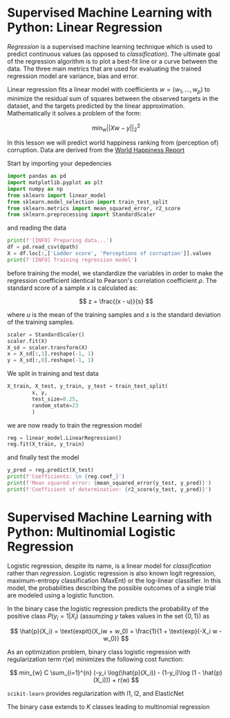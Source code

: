 # Supervised Machine Learning with Python: Linear Regression #

_Regression_ is a supervised machine learning technique which is used to predict continuous values (as opposed to _classification_). The ultimate goal of the regression algorithm is to plot a best-fit line or a curve between the data. The three main metrics that are used for evaluating the trained regression model are variance, bias and error.

Linear regression fits a linear model with coefficients $w = (w_1, \dots, w_p)$  to minimize the residual sum of squares between the observed targets in the dataset, and the targets predicted by the linear approximation. Mathematically it solves a problem of the form:

$$
 \min_{w} || Xw - y||_2^2
$$

In this lesson we will predict world happiness ranking from (perception of) corruption. Data are derived from the [World Happiness Report](https://worldhappiness.report/)

Start by importing your depedencies

```py
import pandas as pd
import matplotlib.pyplot as plt
import numpy as np
from sklearn import linear_model
from sklearn.model_selection import train_test_split
from sklearn.metrics import mean_squared_error, r2_score
from sklearn.preprocessing import StandardScaler
```

and reading the data

```py
print(f'[INFO] Preparing data...')
df = pd.read_csv(dpath)
X = df.loc[:,['Ladder score', 'Perceptions of corruption']].values
print(f'[INFO] Training regression model')
```

before training the model, we standardize the variables in order to make the regression coefficient identical to Pearson's correlation coefficient $\rho$. The standard score of a sample $x$ is calculated as:

$$
z = \frac{(x - u)}{s}
$$

where $u$ is the mean of the training samples and $s$ is the standard deviation of the training samples.


```py
scaler = StandardScaler()
scaler.fit(X)
X_sd = scaler.transform(X)
x = X_sd[:,1].reshape(-1, 1)
y = X_sd[:,0].reshape(-1, 1)
```

We split in training and test data

```py
X_train, X_test, y_train, y_test = train_test_split(
        x, y, 
        test_size=0.25, 
        random_state=23
        )   
```

we are now ready to train the regression model

```py
reg = linear_model.LinearRegression()
reg.fit(X_train, y_train)
```

and finally test the model

```py
y_pred = reg.predict(X_test)
print(f'Coefficients: \n {reg.coef_}')
print(f'Mean squared error: {mean_squared_error(y_test, y_pred)}')
print(f'Coefficient of determination: {r2_score(y_test, y_pred)}')
```

# Supervised Machine Learning with Python: Multinomial Logistic Regression #

Logistic regression, despite its name, is a linear model for _classification_ rather than _regression_. Logistic regression is also known logit regression, maximum-entropy classification (MaxEnt) or the log-linear classifier. In this model, the probabilities describing the possible outcomes of a single trial are modeled using a logistic function.

In the binary case the logistic regression predicts the probability of the positive class $P(y_i = 1|X_i)$ (assumzing $y$ takes values in the set $\{0, 1\}$) as

$$
\hat{p}(X_i) = \text{expit}(X_iw + w_0) = \frac{1}{1 + \text{exp}(-X_i w - w_0)}
$$

As an optimization problem, binary class logistic regression with regularization term $r(w)$ minimizes the following cost function:

$$
min_{w} C \sum_{i=1}^{n} (-y_i \log(\hat{p}(X_i)) - (1-y_i)\log (1 - \hat{p} (X_i))) + r(w)
$$

`scikit-learn` provides regularization with l1, l2, and ElasticNet

The binary case extends to $K$ classes leading to multinomial regression 











